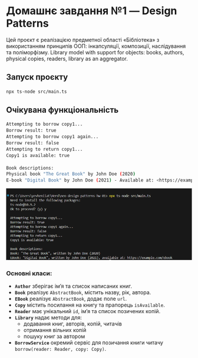 # Домашнє завдання №1 — Design Patterns

Цей проєкт є реалізацією предметної області «Бібліотека» з використанням принципів ООП: інкапсуляції, композиції, наслідування та поліморфізму.
Library model with support for objects: books, authors, physical copies, readers, library as an aggregator.

## Запуск проєкту

```bash
npx ts-node src/main.ts
```

## Очікувана функціональність
```bash
Attempting to borrow copy1...
Borrow result: true
Attempting to borrow copy1 again...
Borrow result: false
Attempting to return copy1...
Copy1 is available: true

Book descriptions:
Physical book "The Great Book" by John Doe (2020)
E-book "Digital Book" by John Doe (2021) - Available at: <https://example.com/ebook>
```
![alt text](image.png)

### Основні класи:

- **`Author`** зберігає ім’я та список написаних книг.
- **`Book`** реалізує `AbstractBook`, містить назву, рік, автора.
- **`EBook`** реалізує `AbstractBook`, додає поле `url`.
- **`Copy`** містить посилання на книгу та прапорець `isAvailable`.
- **`Reader`** має унікальний `id`, ім’я та список позичених копій.
- **`Library`** надає методи для:
  - додавання книг, авторів, копій, читачів
  - отримання вільних копій
  - пошуку книг за автором
- **`BorrowService`** окремий сервіс для позичання книги читачу `borrow(reader: Reader, copy: Copy)`.
